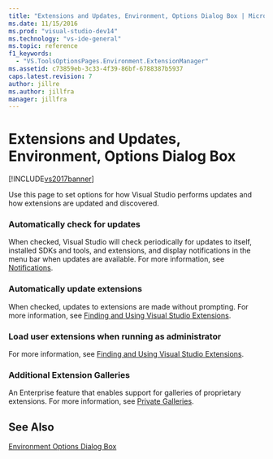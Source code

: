 ```yaml
---
title: "Extensions and Updates, Environment, Options Dialog Box | Microsoft Docs"
ms.date: 11/15/2016
ms.prod: "visual-studio-dev14"
ms.technology: "vs-ide-general"
ms.topic: reference
f1_keywords:
  - "VS.ToolsOptionsPages.Environment.ExtensionManager"
ms.assetid: c73859eb-3c33-4f39-86bf-6788387b5937
caps.latest.revision: 7
author: jillre
ms.author: jillfra
manager: jillfra
---
```

# Extensions and Updates, Environment, Options Dialog Box
[!INCLUDE[vs2017banner](../../includes/vs2017banner.md)]

Use this page to set options for how Visual Studio performs updates and how extensions are updated and discovered.

### Automatically check for updates
 When checked, Visual Studio will check periodically for updates to itself, installed SDKs and tools, and extensions, and display notifications in the menu bar when updates are available. For more information, see [Notifications](../../ide/visual-studio-notifications.md).

### Automatically update extensions
 When checked, updates to extensions are made without prompting. For more information, see [Finding and Using Visual Studio Extensions](../../ide/finding-and-using-visual-studio-extensions.md).

### Load user extensions when running as administrator
 For more information, see [Finding and Using Visual Studio Extensions](../../ide/finding-and-using-visual-studio-extensions.md).

### Additional Extension Galleries
 An Enterprise feature that enables support for galleries of proprietary extensions. For more information, see [Private Galleries](../../extensibility/private-galleries.md).

## See Also
 [Environment Options Dialog Box](../../ide/reference/environment-options-dialog-box.md)
